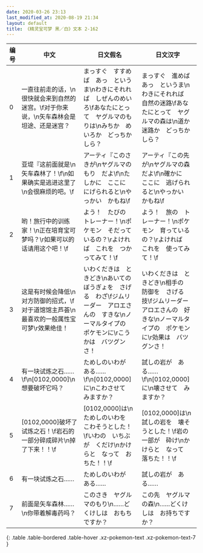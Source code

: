 ```yaml
---
date: 2020-03-26 23:13
last_modified_at: 2020-08-19 21:34
layout: default
title: 《精灵宝可梦 黑／白》文本 2-162
---
```

| 编号 | 中文 | 日文假名 | 日文汉字 |
| ---- | ---- | ---- | --- |
| 0 | 一直往前走的话，\n很快就会来到自然的迷宫。\f对于你来说，\n矢车森林会是坦途、还是迷宫？ | まっすぐ　すすめば　あっ　というま\nわきにそれれば　しぜんのめいろ\fあなたにとって　ヤグルマのもりは\nみちか　めいろか　どっちかしら？ | まっすぐ　進めば　あっ　というま\nわきにそれれば　自然の迷路\fあなたにとって　ヤグルマの森は\n道か　迷路か　どっちかしら？ |
| 1 | 亚堤『这前面就是\n矢车森林了！\f\n如果确实是逃进这里了\n会很麻烦的吧。\f | アーティ『このさきが\nヤグルマのもり　だよ\f\nたしかに　ここに　にげられると\nやっかい　かもね\f | アーティ『この先が\nヤグルマの森　だよ\f\n確かに　ここに　逃げられると\nやっかい　かもね\f |
| 2 | 哟！旅行中的训练家！\n正在培育宝可梦吗？\r如果可以的话请用这个吧！\f | よう！　たびの　トレーナー！\nポケモン　そだっているの？\rよければ　これを　つかってみて！\f | よう！　旅の　トレーナー！\nポケモン　育っているの？\rよければ　これを　使ってみて！\f |
| 3 | 这是有时候会降低\n对方防御的招式，\f对于道馆馆主芦荟\n最喜欢的一般属性宝可梦\r效果绝佳！ | いわくだきは　ときどき\nあいての　ぼうぎょを　さげる　わざ\fジムリーダー　アロエさんの　すきな\nノーマルタイプの　ポケモンに\rこうかは　バツグンさ！ | いわくだきは　ときどき\n相手の　防御を　さげる　技\fジムリーダー　アロエさんの　好きな\nノーマルタイプの　ポケモンに\r効果は　バツグンさ！ |
| 4 | 有一块试炼之石……\f\n[0102,0000]\n想要破坏它吗？ | ためしのいわが　ある……\f\n[0102,0000]に\nこわさせて　みますか？ | 試しの岩が　ある……\f\n[0102,0000]に\n壊させて　みますか？ |
| 5 | [0102,0000]破坏了试炼之石！\f岩石的一部分碎成碎片\n掉了下来！！\f | [0102,0000]は\nためしのいわを　こわそうとした！\fいわの　いちぶが　くだけ\nかけらと　なって　おちた！！\f | [0102,0000]は\n試しの岩を　壊そうとした！\f岩の　一部が　砕け\nかけらと　なって　落ちた！！\f |
| 6 | 有一块试炼之石…… | ためしのいわが　ある…… | 試しの岩が　ある…… |
| 7 | 前面是矢车森林……\n你带着解毒药吗？ | このさき　ヤグルマのもり\n……どくけしは　おもちですか？ | この先　ヤグルマの森\n……どくけしは　お持ちですか？ |
{: .table .table-bordered .table-hover .xz-pokemon-text .xz-pokemon-text-7 }